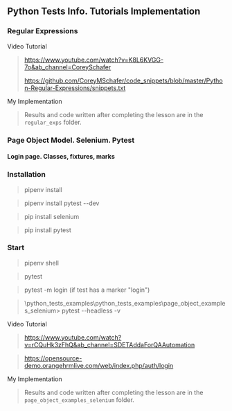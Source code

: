 ## Python Tests Info. Tutorials Implementation

### Regular Expressions

Video Tutorial
> https://www.youtube.com/watch?v=K8L6KVGG-7o&ab_channel=CoreySchafer
>
> https://github.com/CoreyMSchafer/code_snippets/blob/master/Python-Regular-Expressions/snippets.txt

My Implementation
> Results and code written after completing the lesson are in the `regular_exps` folder.

### Page Object Model. Selenium. Pytest

#### Login page. Classes, fixtures, marks

### Installation

> pipenv install

> pipenv install pytest --dev

> pip install selenium

> pip install pytest


### Start

> pipenv shell

> pytest

> pytest -m login (if test has a marker "login")
 
> \python_tests_examples\python_tests_examples\page_object_examples_selenium> pytest --headless -v


Video Tutorial
> https://www.youtube.com/watch?v=rCQuHk3zFhQ&ab_channel=SDETAddaForQAAutomation

> https://opensource-demo.orangehrmlive.com/web/index.php/auth/login

My Implementation
> Results and code written after completing the lesson are in the `page_object_examples_selenium` folder.
